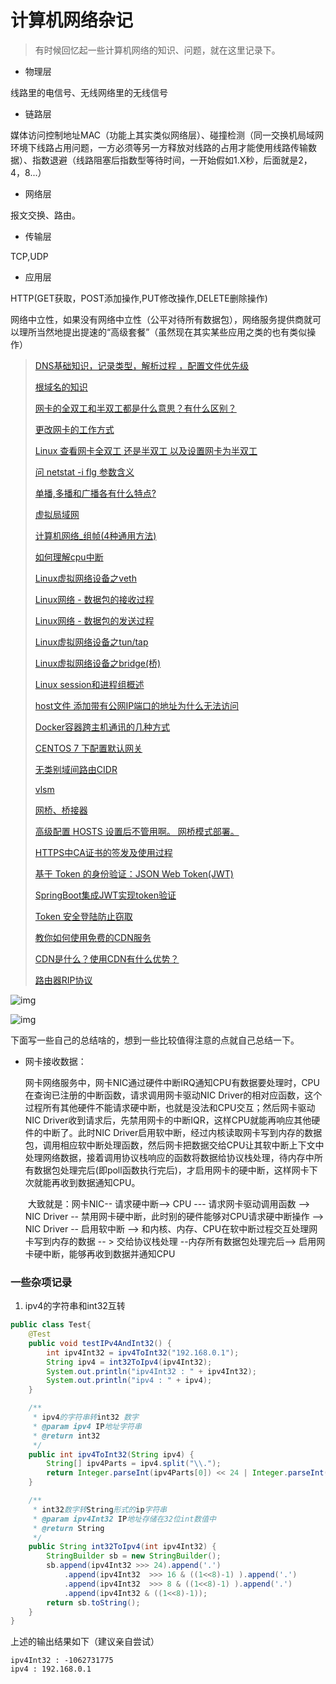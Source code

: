 # 计算机网络杂记

> 有时候回忆起一些计算机网络的知识、问题，就在这里记录下。

+ 物理层

线路里的电信号、无线网络里的无线信号

* 链路层

媒体访问控制地址MAC（功能上其实类似网络层）、碰撞检测（同一交换机局域网环境下线路占用问题，一方必须等另一方释放对线路的占用才能使用线路传输数据）、指数退避（线路阻塞后指数型等待时间，一开始假如1.X秒，后面就是2，4，8...）

+  网络层

报文交换、路由。

* 传输层

TCP,UDP

* 应用层

HTTP(GET获取，POST添加操作,PUT修改操作,DELETE删除操作)



网络中立性，如果没有网络中立性（公平对待所有数据包），网络服务提供商就可以理所当然地提出提速的“高级套餐”（虽然现在其实某些应用之类的也有类似操作）

> [DNS基础知识，记录类型，解析过程 ，配置文件优先级](https://blog.csdn.net/fanren224/article/details/79693807)
>
> [根域名的知识](https://www.ruanyifeng.com/blog/2018/05/root-domain.html)
>
> [网卡的全双工和半双工都是什么意思？有什么区别？](https://zhidao.baidu.com/question/240698053.html)
>
> [更改网卡的工作方式](http://blog.chinaunix.net/uid-11636352-id-1755403.html)
>
> [Linux 查看网卡全双工 还是半双工 以及设置网卡为半双工](https://blog.csdn.net/zhaozhanyong/article/details/5704706)
>
> [问 netstat -i flg 参数含义](http://suiavbxll.blog.sohu.com/183102684.html)
>
> [单播,多播和广播各有什么特点?](https://zhidao.baidu.com/question/512822115.html)
>
> [虚拟局域网]([https://baike.baidu.com/item/%E8%99%9A%E6%8B%9F%E5%B1%80%E5%9F%9F%E7%BD%91/419962?fromtitle=VLAN&fromid=320429&fr=aladdin](https://baike.baidu.com/item/虚拟局域网/419962?fromtitle=VLAN&fromid=320429&fr=aladdin))
>
> [计算机网络_组帧(4种通用方法)](https://blog.csdn.net/weixin_34345560/article/details/91382086)
>
> [如何理解cpu中断](https://www.jianshu.com/p/f09ebc197bac)
>
> [Linux虚拟网络设备之veth](https://segmentfault.com/a/1190000009251098)
>
> [Linux网络 - 数据包的接收过程](https://segmentfault.com/a/1190000008836467)
>
> [Linux网络 - 数据包的发送过程](https://segmentfault.com/a/1190000008926093)
>
> [Linux虚拟网络设备之tun/tap](https://segmentfault.com/a/1190000009249039)
>
> [Linux虚拟网络设备之bridge(桥)](https://segmentfault.com/a/1190000009491002)
>
> [Linux session和进程组概述](https://segmentfault.com/a/1190000009152815)
>
> [host文件 添加带有公网IP端口的地址为什么无法访问](https://www.imooc.com/qadetail/260912?t=425497)
>
> [Docker容器跨主机通讯的几种方式](https://blog.csdn.net/xialingming/article/details/83093031)
>
> [CENTOS 7 下配置默认网关](https://www.cnblogs.com/yizhipanghu/p/9963779.html)
>
> [无类别域间路由CIDR]([https://baike.baidu.com/item/%E6%97%A0%E7%B1%BB%E5%88%AB%E5%9F%9F%E9%97%B4%E8%B7%AF%E7%94%B1/15758573?fromtitle=CIDR&fromid=3695195&fr=aladdin](https://baike.baidu.com/item/无类别域间路由/15758573?fromtitle=CIDR&fromid=3695195&fr=aladdin))
>
> [vlsm](https://baike.baidu.com/item/VLSM)
>
> [网桥、桥接器]([https://baike.baidu.com/item/%E7%BD%91%E6%A1%A5/99310?fromtitle=%E6%A1%A5%E6%8E%A5%E5%99%A8&fromid=4161119](https://baike.baidu.com/item/网桥/99310?fromtitle=桥接器&fromid=4161119))
>
> [高级配置 HOSTS 设置后不管用啊。 网桥模式部署。](https://bbs.sangfor.com.cn/forum.php?mod=viewthread&tid=56325)
>
> [HTTPS中CA证书的签发及使用过程](https://www.cnblogs.com/xdyixia/p/11610102.html)
>
> [基于 Token 的身份验证：JSON Web Token(JWT)](https://www.jianshu.com/p/2036987a22fb)
>
> [SpringBoot集成JWT实现token验证](https://www.jianshu.com/p/e88d3f8151db)
>
> [Token 安全登陆防止窃取](https://www.cnblogs.com/rinack/p/11295364.html)
>
> [教你如何使用免费的CDN服务](https://zhuanlan.zhihu.com/p/95014452)
>
> [CDN是什么？使用CDN有什么优势？](https://www.zhihu.com/question/36514327)
>
> [路由器RIP协议]([https://baike.baidu.com/item/RIP%E5%8D%8F%E8%AE%AE/5994476?fr=aladdin](https://baike.baidu.com/item/RIP协议/5994476?fr=aladdin))

![img](https://bkimg.cdn.bcebos.com/pic/54fbb2fb43166d2259d200b3442309f79052d26b?x-bce-process=image/watermark,g_7,image_d2F0ZXIvYmFpa2U5Mg==,xp_5,yp_5)

![img](https://bkimg.cdn.bcebos.com/pic/2f738bd4b31c8701a1dd8397287f9e2f0708ff53?x-bce-process=image/watermark,g_7,image_d2F0ZXIvYmFpa2U4MA==,xp_5,yp_5)

下面写一些自己的总结啥的，想到一些比较值得注意的点就自己总结一下。

+ 网卡接收数据：

  ​	网卡网络服务中，网卡NIC通过硬件中断IRQ通知CPU有数据要处理时，CPU在查询已注册的中断函数，请求调用网卡驱动NIC Driver的相对应函数，这个过程所有其他硬件不能请求硬中断，也就是没法和CPU交互；然后网卡驱动NIC Driver收到请求后，先禁用网卡的中断IQR，这样CPU就能再响应其他硬件的中断了。此时NIC Driver启用软中断，经过内核读取网卡写到内存的数据包，调用相应软中断处理函数，然后网卡把数据交给CPU让其软中断上下文中处理网络数据，接着调用协议栈响应的函数将数据给协议栈处理，待内存中所有数据包处理完后(即poll函数执行完后)，才启用网卡的硬中断，这样网卡下次就能再收到数据通知CPU。

  ​	大致就是：网卡NIC-- 请求硬中断--> CPU --- 请求网卡驱动调用函数 --> NIC Driver -- 禁用网卡硬中断，此时别的硬件能够对CPU请求硬中断操作 --> NIC Driver -- 启用软中断 --> 和内核、内存、CPU在软中断过程交互处理网卡写到内存的数据 -- > 交给协议栈处理 --内存所有数据包处理完后--> 启用网卡硬中断，能够再收到数据并通知CPU

 

### 一些杂项记录

1. ipv4的字符串和int32互转

```java
public class Test{
    @Test
    public void testIPv4AndInt32() {
        int ipv4Int32 = ipv4ToInt32("192.168.0.1");
        String ipv4 = int32ToIpv4(ipv4Int32);
        System.out.println("ipv4Int32 : " + ipv4Int32);
        System.out.println("ipv4 : " + ipv4);
    }

    /**
     * ipv4的字符串转int32 数字
     * @param ipv4 IP地址字符串
     * @return int32
     */
    public int ipv4ToInt32(String ipv4) {
        String[] ipv4Parts = ipv4.split("\\.");
        return Integer.parseInt(ipv4Parts[0]) << 24 | Integer.parseInt(ipv4Parts[1]) << 16 | Integer.parseInt(ipv4Parts[2]) << 8 | Integer.parseInt(ipv4Parts[3]);
    }

    /**
     * int32数字转String形式的ip字符串
     * @param ipv4Int32 IP地址存储在32位int数值中
     * @return String
     */
    public String int32ToIpv4(int ipv4Int32) {
        StringBuilder sb = new StringBuilder();
        sb.append(ipv4Int32 >>> 24).append('.')
            .append(ipv4Int32  >>> 16 & ((1<<8)-1) ).append('.')
            .append(ipv4Int32  >>> 8 & ((1<<8)-1) ).append('.')
            .append(ipv4Int32 & ((1<<8)-1));
        return sb.toString();
    }
}
```

上述的输出结果如下（建议亲自尝试）

```none
ipv4Int32 : -1062731775
ipv4 : 192.168.0.1
```

